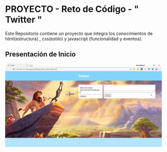 PROYECTO - Reto de Código - " Twitter "
==========================================================

Este Repositorio contiene un proyecto que integra los conocimientos de html(estructura) ,
css(estilo) y javascript (funcionalidad y eventos).

Presentación de Inicio
----------------------
![Inicio](assets/4.jpg)

